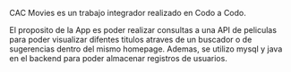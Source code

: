 CAC Movies es un trabajo integrador realizado en Codo a Codo.

El proposito de la App es poder realizar consultas a una API de peliculas para poder visualizar difentes titulos atraves de un buscador o de sugerencias
dentro del mismo homepage.
  Ademas, se utilizo mysql y java en el backend para poder almacenar registros de usuarios.
